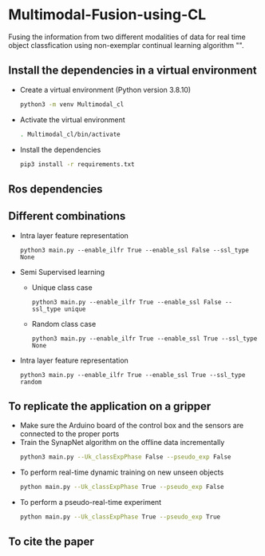 # Multimodal-Fusion-using-CL
Fusing the information from two different modalities of data for real time object classfication using non-exemplar continual learning algorithm "".

## Install the dependencies in a virtual environment

- Create a virtual environment (Python version 3.8.10) 
  
  ```bash
  python3 -m venv Multimodal_cl
  ```

- Activate the virtual environment
  ```bash
  . Multimodal_cl/bin/activate
  
- Install the dependencies

  ```bash
  pip3 install -r requirements.txt
  ```

## Ros dependencies


## Different combinations
- Intra layer feature representation
  ```
  python3 main.py --enable_ilfr True --enable_ssl False --ssl_type None 
  ```

- Semi Supervised learning
  - Unique class case
    ```
    python3 main.py --enable_ilfr True --enable_ssl False --ssl_type unique
    ```
  - Random class case
    ```
    python3 main.py --enable_ilfr True --enable_ssl True --ssl_type None 
    ```

- Intra layer feature representation
  ```
  python3 main.py --enable_ilfr True --enable_ssl True --ssl_type random 
  ```
  
## To replicate the application on a gripper
  - Make sure the Arduino board of the control box and the sensors are connected to the proper ports
  - Train the SynapNet algorithm on the offline data incrementally
    ```bash
    python3 main.py --Uk_classExpPhase False --pseudo_exp False
    ```
  - To perform real-time dynamic training on new unseen objects
    ```bash
    python main.py --Uk_classExpPhase True --pseudo_exp False
    ```
  - To perform a pseudo-real-time experiment
    ```bash
    python main.py --Uk_classExpPhase True --pseudo_exp True
    ```
  
## To cite the paper
  ```bash
  ```
